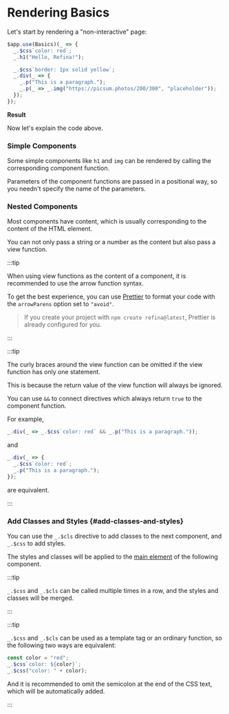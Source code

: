 <script setup>
import StaticPageVue from "snippets/static-page.vue";
</script>

# Rendering Basics

Let's start by rendering a "non-interactive" page:

```ts
$app.use(Basics)(_ => {
  _.$css`color: red`;
  _.h1("Hello, Refina!");

  _.$css`border: 1px solid yellow`;
  _.div(_ => {
    _.p("This is a paragraph.");
    _.p(_ => _.img("https://picsum.photos/200/300", "placeholder"));
  });
});
```

**Result**

<StaticPageVue />

Now let's explain the code above.

### Simple Components

Some simple components like `h1` and `img` can be rendered by calling the corresponding component function.

Parameters of the component functions are passed in a positional way, so you needn't specify the name of the parameters.

### Nested Components

Most components have content, which is usually corresponding to the content of the HTML element.

You can not only pass a string or a number as the content but also pass a view function.

:::tip

When using view functions as the content of a component, it is recommended to use the arrow function syntax.

To get the best experience, you can use [Prettier](https://prettier.io/) to format your code with the `arrowParens` option set to `"avoid"`.

> If you create your project with `npm create refina@latest`, Prettier is already configured for you.

:::

:::tip

The curly braces around the view function can be omitted if the view function has only one statement.

This is because the return value of the view function will always be ignored.

You can use `&&` to connect directives which always return `true` to the component function.

For example,

```ts
_.div(_ => _.$css`color: red` && _.p("This is a paragraph."));
```

and

```ts
_.div(_ => {
  _.$css`color: red`;
  _.p("This is a paragraph.");
});
```

are equivalent.

:::

### Add Classes and Styles {#add-classes-and-styles}

You can use the `_.$cls` directive to add classes to the next component, and `_.$css` to add styles.

The styles and classes will be applied to the [main element](./component.md#main-element) of the following component.

:::tip

`_.$css` and `_.$cls` can be called multiple times in a row, and the styles and classes will be merged.

:::

:::tip

`_.$css` and `_.$cls` can be used as a template tag or an ordinary function, so the following two ways are equivalent:

```ts
const color = "red";
_.$css`color: ${color}`;
_.$css("color: " + color);
```

And it is recommended to omit the semicolon at the end of the CSS text, which will be automatically added.

:::
